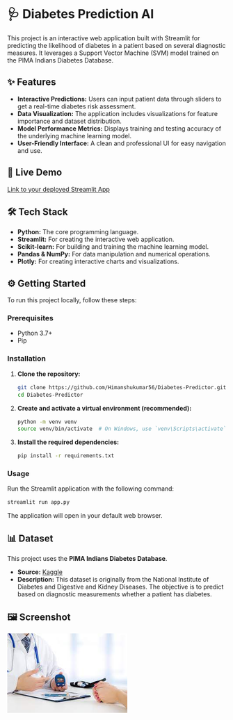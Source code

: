 # 🩺 Diabetes Prediction AI

This project is an interactive web application built with Streamlit for predicting the likelihood of diabetes in a patient based on several diagnostic measures. It leverages a Support Vector Machine (SVM) model trained on the PIMA Indians Diabetes Database.

## ✨ Features

- **Interactive Predictions:** Users can input patient data through sliders to get a real-time diabetes risk assessment.
- **Data Visualization:** The application includes visualizations for feature importance and dataset distribution.
- **Model Performance Metrics:** Displays training and testing accuracy of the underlying machine learning model.
- **User-Friendly Interface:** A clean and professional UI for easy navigation and use.

## 🚀 Live Demo

[Link to your deployed Streamlit App](https://diabetes-predictor-3zyagtcsuxuhl6zkrvrgzk.streamlit.app/)

## 🛠️ Tech Stack

- **Python:** The core programming language.
- **Streamlit:** For creating the interactive web application.
- **Scikit-learn:** For building and training the machine learning model.
- **Pandas & NumPy:** For data manipulation and numerical operations.
- **Plotly:** For creating interactive charts and visualizations.

## ⚙️ Getting Started

To run this project locally, follow these steps:

### Prerequisites

- Python 3.7+
- Pip

### Installation

1.  **Clone the repository:**
    ```bash
    git clone https://github.com/Himanshukumar56/Diabetes-Predictor.git
    cd Diabetes-Predictor
    ```

2.  **Create and activate a virtual environment (recommended):**
    ```bash
    python -m venv venv
    source venv/bin/activate  # On Windows, use `venv\Scripts\activate`
    ```

3.  **Install the required dependencies:**
    ```bash
    pip install -r requirements.txt
    ```

### Usage

Run the Streamlit application with the following command:

```bash
streamlit run app.py
```

The application will open in your default web browser.

## 📊 Dataset

This project uses the **PIMA Indians Diabetes Database**.

- **Source:** [Kaggle](https://www.kaggle.com/uciml/pima-indians-diabetes-database)
- **Description:** This dataset is originally from the National Institute of Diabetes and Digestive and Kidney Diseases. The objective is to predict based on diagnostic measurements whether a patient has diabetes.

## 🖼️ Screenshot

![Application Screenshot](img.jpeg)
